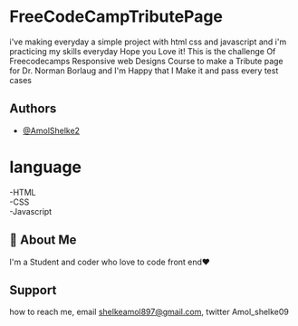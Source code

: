 # FreeCodeCampTributePage

i've making everyday a simple project with html css and javascript and i'm practicing my skills everyday
Hope you Love it! This is the challenge Of Freecodecamps Responsive web Designs Course to make a Tribute page for Dr. Norman Borlaug and I'm Happy that I Make it and pass every test cases

## Authors

- [@AmolShelke2](https://www.github.com/AmolShelke2)

# language

-HTML  
-CSS  
-Javascript

## 🚀 About Me

I'm a Student and coder who love to code front end❤️

## Support

how to reach me, email shelkeamol897@gmail.com, twitter Amol_shelke09
